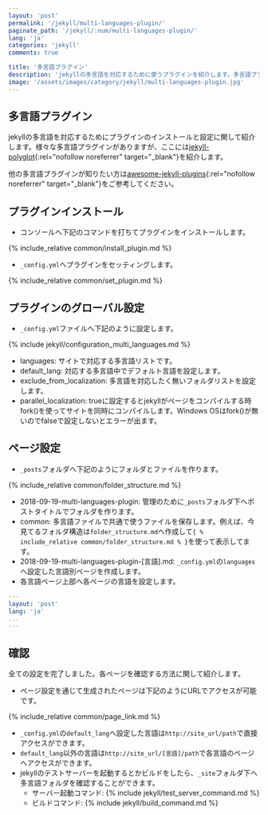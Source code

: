 ```yaml
---
layout: 'post'
permalink: '/jekyll/multi-languages-plugin/'
paginate_path: '/jekyll/:num/multi-languages-plugin/'
lang: 'ja'
categories: 'jekyll'
comments: true

title: '多言語プラグイン'
description: 'jekyllの多言語を対応するために使うプラグインを紹介します。多言語プラグインjekyll-polyglotのインストールと設定について確認します。'
image: '/assets/images/category/jekyll/multi-languages-plugin.jpg'
---
```



## 多言語プラグイン
jekyllの多言語を対応するためにプラグインのインストールと設定に関して紹介します。様々な多言語プラグインがありますが、ここには[jekyll-polyglot](https://github.com/untra/polyglot){:rel="nofollow noreferrer" target="_blank"}を紹介します。

他の多言語プラグインが知りたい方は[awesome-jekyll-plugins](https://github.com/planetjekyll/awesome-jekyll-plugins#multi-language--multi-lingual){:rel="nofollow noreferrer" target="_blank"}をご参考してください。

## プラグインインストール
- コンソールへ下記のコマンドを打ちてプラグインをインストールします。

{% include_relative common/install_plugin.md %}

- ```_config.yml```へプラグインをセッティングします。

{% include_relative common/set_plugin.md %}

## プラグインのグローバル設定
- ```_config.yml```ファイルへ下記のように設定します。

{% include jekyll/configuration_multi_languages.md %}

- languages: サイトで対応する多言語リストです。
- default_lang: 対応する多言語中でデフォルト言語を設定します。
- exclude_from_localization: 多言語を対応したく無いフォルダリストを設定します。
- parallel_localization: trueに設定するとjekyllがページをコンパイルする時fork()を使ってサイトを同時にコンパイルします。Windows OSはfork()が無いのでfalseで設定しないとエラーが出ます。

## ページ設定

- ```_posts```フォルダへ下記のようにフォルダとファイルを作ります。

{% include_relative common/folder_structure.md %}

- 2018-09-19-multi-languages-plugin: 管理のために```_posts```フォルダ下へポストタイトルでフォルダを作ります。
- common: 多言語ファイルで共通で使うファイルを保存します。例えば、今見てるフォルダ構造は```folder_structure.md```へ作成して```{ % include_relative common/folder_structure.md % }```を使って表示してます。
- 2018-09-19-multi-languages-plugin-[言語].md: ```_config.yml```の```languages```へ設定した言語別ページを作成します。
- 各言語ページ上部へ各ページの言語を設定します。

```yml
---
layout: 'post'
lang: 'ja'
...
---
```

## 確認
全ての設定を完了しました。各ページを確認する方法に関して紹介します。

- ページ設定を通じて生成されたページは下記のようにURLでアクセスが可能です。

{% include_relative common/page_link.md %}

- ```_config.yml```の```default_lang```へ設定した言語は```http://site_url/path```で直接アクセスができます。
- ```default_lang```以外の言語は```http://site_url/[言語]/path```で各言語のページへアクセスができます。
- jekyllのテストサーバーを起動するとかビルドをしたら、```_site```フォルダ下へ多言語フォルダを確認することができます。
    - サーバー起動コマンド: {% include jekyll/test_server_command.md %}
    - ビルドコマンド: {% include jekyll/build_command.md %}

